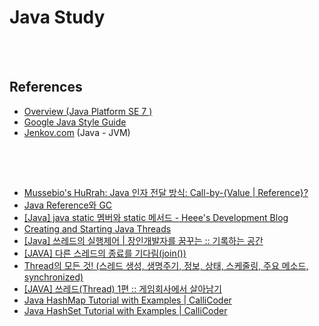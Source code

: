 
Java Study
==========


 <br/><br/>


## References
- [Overview (Java Platform SE 7 )](https://docs.oracle.com/javase/7/docs/api/overview-summary.html)
- [Google Java Style Guide](https://google.github.io/styleguide/javaguide.html)
- [Jenkov.com](http://tutorials.jenkov.com/) (Java - JVM)


 <br/><br/>


## 
- [Mussebio's HuRrah: Java 인자 전달 방식: Call-by-{Value | Reference}?](http://mussebio.blogspot.com/2012/05/java-call-by-valuereference.html)
- [Java Reference와 GC](https://d2.naver.com/helloworld/329631) 
- [[Java] java static 멤버와 static 메서드 - Heee's Development Blog](https://gmlwjd9405.github.io/2018/08/04/java-static.html)
- [Creating and Starting Java Threads](http://tutorials.jenkov.com/java-concurrency/creating-and-starting-threads.html)
- [[Java] 쓰레드의 실행제어 | 장인개발자를 꿈꾸는 :: 기록하는 공간](https://devbox.tistory.com/entry/Java-%EC%93%B0%EB%A0%88%EB%93%9C%EC%9D%98-%EC%8B%A4%ED%96%89%EC%A0%9C%EC%96%B4)
- [[JAVA] 다른 스레드의 종료를 기다림(join())](https://cornswrold.tistory.com/187)
- [Thread의 모든 것! (스레드 생성, 생명주기, 정보, 상태, 스케줄링, 주요 메소드, synchronized)](https://sjh836.tistory.com/121)
- [[JAVA] 쓰레드(Thread) 1편 :: 게임회사에서 살아남기](https://whatisthenext.tistory.com/77)
- [Java HashMap Tutorial with Examples | CalliCoder](https://www.callicoder.com/java-hashmap/)
- [Java HashSet Tutorial with Examples | CalliCoder](https://www.callicoder.com/java-hashset/)  <br/><br/>


 <br/><br/>
 
